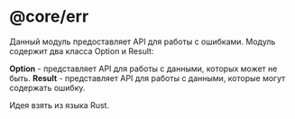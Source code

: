 # @core/err

Данный модуль предоставляет API для работы с ошибками. Модуль содержит два класса Option и Result:

**Option** - представляет API для работы с данными, которых может не быть.
**Result** - представляет API для работы с данными, которые могут содержать ошибку.

Идея взять из языка Rust.
